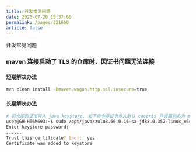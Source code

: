 ```yaml
---
title: 开发常见问题
date: 2023-07-20 15:37:00
permalink: /pages/3216b0
article: false
---
```



开发常见问题

### maven 连接启动了 TLS 的仓库时，因证书问题无法连接
#### 短期解决办法
```bash
mvn clean install -Dmaven.wagon.http.ssl.insecure=true
```
#### 长期解决办法
```bash
# 将仓库的证书导入 java keystore, 如下命令将证书导入默认 cacerts 并设置别名为 maven_certs，默认密码为changeit
user@GH-HT6M693:~$ sudo /opt/java/zulu8.66.0.16-sa-jdk8.0.352-linux_x64/bin/keytool -import -alias maven_certs -keystore /opt/java/zulu8.66.0.16-sa-jdk8.0.352-linux_x64/jre/lib/security/cacerts -file ~/maven.crt
Enter keystore password:
......
Trust this certificate? [no]:  yes
Certificate was added to keystore
```
